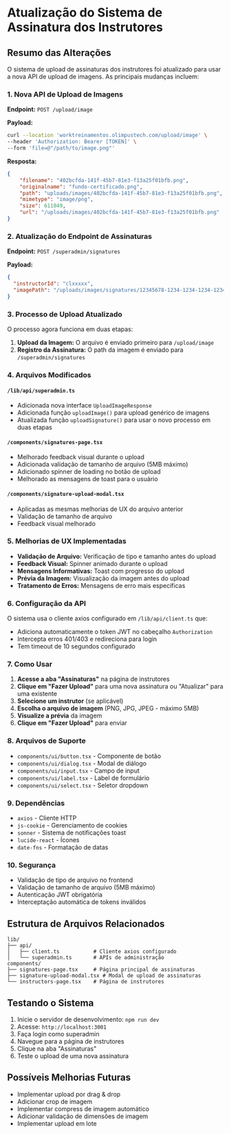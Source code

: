 # Atualização do Sistema de Assinatura dos Instrutores

## Resumo das Alterações

O sistema de upload de assinaturas dos instrutores foi atualizado para usar a nova API de upload de imagens. As principais mudanças incluem:

### 1. Nova API de Upload de Imagens

**Endpoint:** `POST /upload/image`

**Payload:**
```bash
curl --location 'worktreinamentos.olimpustech.com/upload/image' \
--header 'Authorization: Bearer [TOKEN]' \
--form 'file=@"/path/to/image.png"'
```

**Resposta:**
```json
{
    "filename": "402bcfda-141f-45b7-81e3-f13a25f01bfb.png",
    "originalname": "fundo-certificado.png",
    "path": "uploads/images/402bcfda-141f-45b7-81e3-f13a25f01bfb.png",
    "mimetype": "image/png",
    "size": 611049,
    "url": "/uploads/images/402bcfda-141f-45b7-81e3-f13a25f01bfb.png"
}
```

### 2. Atualização do Endpoint de Assinaturas

**Endpoint:** `POST /superadmin/signatures`

**Payload:**
```json
{
  "instructorId": "clxxxxx",
  "imagePath": "/uploads/images/signatures/12345678-1234-1234-1234-123456789012.png"
}
```

### 3. Processo de Upload Atualizado

O processo agora funciona em duas etapas:

1. **Upload da Imagem:** O arquivo é enviado primeiro para `/upload/image`
2. **Registro da Assinatura:** O path da imagem é enviado para `/superadmin/signatures`

### 4. Arquivos Modificados

#### `/lib/api/superadmin.ts`
- Adicionada nova interface `UploadImageResponse`
- Adicionada função `uploadImage()` para upload genérico de imagens
- Atualizada função `uploadSignature()` para usar o novo processo em duas etapas

#### `/components/signatures-page.tsx`
- Melhorado feedback visual durante o upload
- Adicionada validação de tamanho de arquivo (5MB máximo)
- Adicionado spinner de loading no botão de upload
- Melhorado as mensagens de toast para o usuário

#### `/components/signature-upload-modal.tsx`
- Aplicadas as mesmas melhorias de UX do arquivo anterior
- Validação de tamanho de arquivo
- Feedback visual melhorado

### 5. Melhorias de UX Implementadas

- **Validação de Arquivo:** Verificação de tipo e tamanho antes do upload
- **Feedback Visual:** Spinner animado durante o upload
- **Mensagens Informativas:** Toast com progresso do upload
- **Prévia da Imagem:** Visualização da imagem antes do upload
- **Tratamento de Erros:** Mensagens de erro mais específicas

### 6. Configuração da API

O sistema usa o cliente axios configurado em `/lib/api/client.ts` que:
- Adiciona automaticamente o token JWT no cabeçalho `Authorization`
- Intercepta erros 401/403 e redireciona para login
- Tem timeout de 10 segundos configurado

### 7. Como Usar

1. **Acesse a aba "Assinaturas"** na página de instrutores
2. **Clique em "Fazer Upload"** para uma nova assinatura ou "Atualizar" para uma existente
3. **Selecione um instrutor** (se aplicável)
4. **Escolha o arquivo de imagem** (PNG, JPG, JPEG - máximo 5MB)
5. **Visualize a prévia** da imagem
6. **Clique em "Fazer Upload"** para enviar

### 8. Arquivos de Suporte

- `components/ui/button.tsx` - Componente de botão
- `components/ui/dialog.tsx` - Modal de diálogo
- `components/ui/input.tsx` - Campo de input
- `components/ui/label.tsx` - Label de formulário
- `components/ui/select.tsx` - Seletor dropdown

### 9. Dependências

- `axios` - Cliente HTTP
- `js-cookie` - Gerenciamento de cookies
- `sonner` - Sistema de notificações toast
- `lucide-react` - Ícones
- `date-fns` - Formatação de datas

### 10. Segurança

- Validação de tipo de arquivo no frontend
- Validação de tamanho de arquivo (5MB máximo)
- Autenticação JWT obrigatória
- Interceptação automática de tokens inválidos

## Estrutura de Arquivos Relacionados

```
lib/
├── api/
│   ├── client.ts           # Cliente axios configurado
│   └── superadmin.ts       # APIs de administração
components/
├── signatures-page.tsx     # Página principal de assinaturas
├── signature-upload-modal.tsx # Modal de upload de assinaturas
└── instructors-page.tsx    # Página de instrutores
```

## Testando o Sistema

1. Inicie o servidor de desenvolvimento: `npm run dev`
2. Acesse: `http://localhost:3001`
3. Faça login como superadmin
4. Navegue para a página de instrutores
5. Clique na aba "Assinaturas"
6. Teste o upload de uma nova assinatura

## Possíveis Melhorias Futuras

- Implementar upload por drag & drop
- Adicionar crop de imagem
- Implementar compress de imagem automático
- Adicionar validação de dimensões de imagem
- Implementar upload em lote
